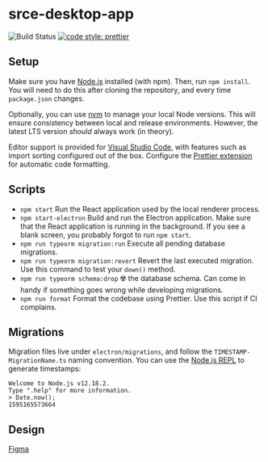 # srce-desktop-app

![Build Status](https://nsoss.semaphoreci.com/badges/srce-desktop-app.svg?style=shields)
[![code style: prettier](https://img.shields.io/badge/code_style-prettier-ff69b4.svg?style=flat-square)](https://github.com/prettier/prettier)

## Setup

Make sure you have [Node.js] installed (with npm). Then, run `npm install`. You
will need to do this after cloning the repository, and every time `package.json`
changes.

Optionally, you can use [nvm] to manage your local Node versions. This will
ensure consistency between local and release environments. However, the latest
LTS version _should_ always work (in theory).

Editor support is provided for [Visual Studio Code], with features such as
import sorting configured out of the box. Configure the [Prettier extension] for
automatic code formatting.

## Scripts

* `npm start` Run the React application used by the local renderer process.
* `npm start-electron` Build and run the Electron application. Make sure that
  the React application is running in the background. If you see a blank screen,
  you probably forgot to run `npm start`.
* `npm run typeorm migration:run` Execute all pending database migrations.
* `npm run typeorm migration:revert` Revert the last executed migration. Use
  this command to test your `down()` method.
* `npm run typeorm schema:drop` ☢️ the database schema. Can come in handy if
  something goes wrong while developing migrations.
* `npm run format` Format the codebase using Prettier. Use this script if CI
  complains.

## Migrations

Migration files live under `electron/migrations`, and follow the
`TIMESTAMP-MigrationName.ts` naming convention. You can use the [Node.js REPL]
to generate timestamps:

```
Welcome to Node.js v12.18.2.
Type ".help" for more information.
> Date.now();
1595165573664
```

## Design

[Figma]

[Node.js]:https://nodejs.org/en/
[nvm]:https://github.com/nvm-sh/nvm
[Visual Studio Code]:https://code.visualstudio.com/
[Prettier extension]:https://marketplace.visualstudio.com/items?itemName=esbenp.prettier-vscode
[Node.js REPL]:https://nodejs.dev/learn/how-to-use-the-nodejs-repl
[Figma]:https://www.figma.com/file/3GkovVdGabhJmCOXC4X5Pi/srce-desktop-app?node-id=1%3A14
